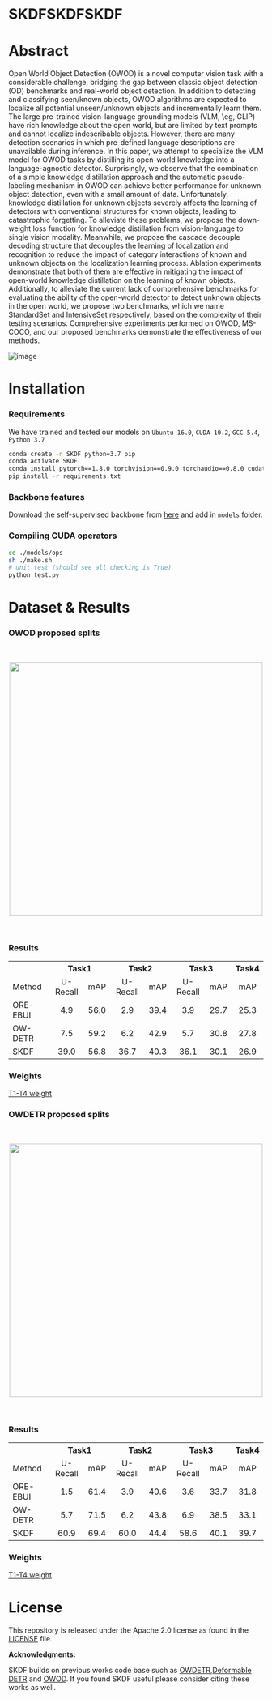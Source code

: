 # SKDFSKDFSKDF


# Abstract
Open World Object Detection (OWOD) is a novel computer vision task with a considerable challenge, bridging the gap between classic object detection (OD) benchmarks and real-world object detection. In addition to detecting and classifying seen/known objects, OWOD algorithms are expected to localize all potential unseen/unknown objects and incrementally learn them. The large pre-trained vision-language grounding models (VLM, \eg, GLIP) have rich knowledge about the open world, but are limited by text prompts and cannot localize indescribable objects. However, there are many detection scenarios in which pre-defined language descriptions are unavailable during inference. In this paper, we attempt to specialize the VLM model for OWOD tasks by distilling its open-world knowledge into a language-agnostic detector. Surprisingly, we observe that the combination of a simple knowledge distillation approach and the automatic pseudo-labeling mechanism in OWOD can achieve better performance for unknown object detection, even with a small amount of data. Unfortunately, knowledge distillation for unknown objects severely affects the learning of detectors with conventional structures for known objects, leading to catastrophic forgetting. To alleviate these problems, we propose the down-weight loss function for knowledge distillation from vision-language to single vision modality. Meanwhile, we propose the cascade decouple decoding structure that decouples the learning of localization and recognition to reduce the impact of category interactions of known and unknown objects on the localization learning process. Ablation experiments demonstrate that both of them are effective in mitigating the impact of open-world knowledge distillation on the learning of known objects. Additionally, to alleviate the current lack of comprehensive benchmarks for evaluating the ability of the open-world detector to detect unknown objects in the open world, we propose two benchmarks, which we name StandardSet and IntensiveSet respectively, based on the complexity of their testing scenarios. Comprehensive experiments performed on OWOD, MS-COCO, and our proposed benchmarks demonstrate the effectiveness of our methods.


![image](https://github.com/xiaomabufei/SKDF/assets/104605826/f86ee584-837c-4354-a5d7-78790145336b)



# Installation

### Requirements

We have trained and tested our models on `Ubuntu 16.0`, `CUDA 10.2`, `GCC 5.4`, `Python 3.7`

```bash
conda create -n SKDF python=3.7 pip
conda activate SKDF
conda install pytorch==1.8.0 torchvision==0.9.0 torchaudio==0.8.0 cudatoolkit=10.2 -c pytorch
pip install -r requirements.txt
```

### Backbone features

Download the self-supervised backbone from [here](https://dl.fbaipublicfiles.com/dino/dino_resnet50_pretrain/dino_resnet50_pretrain.pth) and add in `models` folder.

### Compiling CUDA operators
```bash
cd ./models/ops
sh ./make.sh
# unit test (should see all checking is True)
python test.py
```


# Dataset & Results

### OWOD proposed splits
<br>
<p align="center" ><img width='500' src = "https://imgur.com/9bzf3DV.png"></p> 
<br>

### Results

<table align="center">
    <tr>
        <th> </th>
        <th align="center" colspan=2>Task1</th>
        <th align="center" colspan=2>Task2</th>
        <th align="center" colspan=2>Task3</th>
        <th align="center" colspan=1>Task4</th>
    </tr>
    <tr>
        <td align="left">Method</td>
        <td align="center">U-Recall</td>
        <td align="center">mAP</td>
        <td align="center">U-Recall</td>
        <td align="center">mAP</td>
        <td align="center">U-Recall</td>
        <td align="center">mAP</td>
        <td align="center">mAP</td>
    </tr>
    <tr>
        <td align="left">ORE-EBUI</td>
        <td align="center">4.9</td>
        <td align="center">56.0</td>
        <td align="center">2.9</td>
        <td align="center">39.4</td>
        <td align="center">3.9</td>
        <td align="center">29.7</td>
        <td align="center">25.3</td>
    </tr>
    <tr>
        <td align="left">OW-DETR</td>
        <td align="center">7.5</td>
        <td align="center">59.2</td>
        <td align="center">6.2</td>
        <td align="center">42.9</td>
        <td align="center">5.7</td>
        <td align="center">30.8</td>
        <td align="center">27.8</td>
    </tr>
    <tr>
        <td align="left">SKDF</td>
        <td align="center">39.0</td>
        <td align="center">56.8</td>
        <td align="center">36.7</td>
        <td align="center">40.3</td>
        <td align="center">36.1</td>
        <td align="center">30.1</td>
        <td align="center">26.9</td>
    </tr>
</table>

### Weights

[T1-T4 weight](https://pan.baidu.com/s/1o391DDITLPrpZ2dGNwG3lw?pwd=6666)    

### OWDETR proposed splits

<br>
<p align="center" ><img width='500' src = "https://imgur.com/RlqbheH.png"></p> 
<br>

### Results

<table align="center">
    <tr>
        <th> </th>
        <th align="center" colspan=2>Task1</th>
        <th align="center" colspan=2>Task2</th>
        <th align="center" colspan=2>Task3</th>
        <th align="center" colspan=1>Task4</th>
    </tr>
    <tr>
        <td align="left">Method</td>
        <td align="center">U-Recall</td>
        <td align="center">mAP</td>
        <td align="center">U-Recall</td>
        <td align="center">mAP</td>
        <td align="center">U-Recall</td>
        <td align="center">mAP</td>
        <td align="center">mAP</td>
    </tr>
    <tr>
        <td align="left">ORE-EBUI</td>
        <td align="center">1.5</td>
        <td align="center">61.4</td>
        <td align="center">3.9</td>
        <td align="center">40.6</td>
        <td align="center">3.6</td>
        <td align="center">33.7</td>
        <td align="center">31.8</td>
    </tr>
    <tr>
        <td align="left">OW-DETR</td>
        <td align="center">5.7</td>
        <td align="center">71.5</td>
        <td align="center">6.2</td>
        <td align="center">43.8</td>
        <td align="center">6.9</td>
        <td align="center">38.5</td>
        <td align="center">33.1</td>
    </tr>
    <tr>
        <td align="left">SKDF</td>
        <td align="center">60.9</td>
        <td align="center">69.4</td>
        <td align="center">60.0</td>
        <td align="center">44.4</td>
        <td align="center">58.6</td>
        <td align="center">40.1</td>
        <td align="center">39.7</td>
    </tr>
</table>

### Weights

[T1-T4 weight](https://pan.baidu.com/s/19xsx8pKO2IO-WdrWb6VypA?pwd=8888)

# License

This repository is released under the Apache 2.0 license as found in the [LICENSE](LICENSE) file.

**Acknowledgments:**

SKDF builds on previous works code base such as [OWDETR](https://github.com/akshitac8/ow-detr),[Deformable DETR](https://github.com/fundamentalvision/Deformable-DETR) and [OWOD](https://github.com/JosephKJ/OWOD). If you found SKDF useful please consider citing these works as well.

